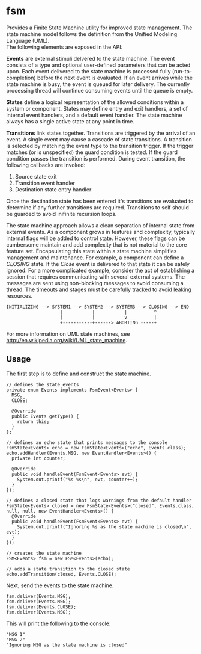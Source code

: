 fsm
===

Provides a Finite State Machine utility for improved state management.  The state 
machine model follows the definition from the Unified Modeling Language (UML).  
The following elements are exposed in the API:

**Events** are external stimuli delvered to the state machine.  The event consists
of a type and optional user-defined parameters that can be acted upon.  Each event
delivered to the state machine is processed fully (run-to-completion) before the
next event is evaluated.  If an event arrives while the state machine is busy, the
event is queued for later delivery.  The currently processing thread will continue
consuming events until the queue is empty.

**States** define a logical representation of the allowed conditions within a
system or component.  States may define entry and exit handlers, a set of 
internal event handlers, and a default event handler.  The state machine
always has a single active state at any point in time.

**Transitions** link states together.  Transitions are triggered by the arrival
of an event.  A single event may cause a cascade of state transitions.  A
transition is selected by matching the event type to the transition trigger.  If
the trigger matches (or is unspecified) the guard condition is tested.  If the
guard condition passes the transition is performed.  During event transition,
the following callbacks are invoked:

1. Source state exit
1. Transition event handler
1. Destination state entry handler

Once the destination state has been entered it's transitions are evaluated to
determine if any further transitions are required.  Transitions to self should
be guarded to avoid inifinite recursion loops.

The state machine approach allows a clean separation of internal state from external
events.  As a component grows in features and complexity, typically internal flags
will be added to control state.  However, these flags can be cumbersome maintain and
add complexity that is not material to the core feature set.  Encapsulating this state
within a state machine simplifies management and maintenance.  For example, a component
can define a _CLOSING_ state.  If the _Close_ event is delivered to that state it can be
safely ignored.  For a more complicated example, consider the act of establishing a
session that requires communicating with several external systems.  The messages are
sent using non-blocking messages to avoid consuming a thread.  The timeouts and stages
must be carefully tracked to avoid leaking resources.

    INITIALIZING --> SYSTEM1 --> SYSTEM2 --> SYSTEM3 --> CLOSING --> END
                        |           |           |          ^ 
                        |           |           v          |
                        +-----------+------> ABORTING -----+

For more information on UML state machines, see http://en.wikipedia.org/wiki/UML_state_machine.

## Usage

The first step is to define and construct the state machine.

    // defines the state events
    private enum Events implements FsmEvent<Events> { 
      MSG, 
      CLOSE;
  
      @Override
      public Events getType() {
        return this;
      } 
    };
    
    // defines an echo state that prints messages to the console
    FsmState<Events> echo = new FsmState<Events>("echo", Events.class);
    echo.addHandler(Events.MSG, new EventHandler<Events>() {
      private int counter;
      
      @Override
      public void handleEvent(FsmEvent<Events> evt) {
        System.out.printf("%s %s\n", evt, counter++);
      }
    });

    // defines a closed state that logs warnings from the default handler
    FsmState<Events> closed = new FsmState<Events>("closed", Events.class, null, null, new EventHandler<Events>() {
      @Override
      public void handleEvent(FsmEvent<Events> evt) {
        System.out.printf("Ignoring %s as the state machine is closed\n", evt);
      }
    });
    
    // creates the state machine
    FSM<Events> fsm = new FSM<Events>(echo);
    
    // adds a state transition to the closed state
    echo.addTransition(closed, Events.CLOSE);

Next, send the events to the state machine.

    fsm.deliver(Events.MSG);
    fsm.deliver(Events.MSG);
    fsm.deliver(Events.CLOSE);
    fsm.deliver(Events.MSG);

This will print the following to the console:

    "MSG 1"
    "MSG 2"
    "Ignoring MSG as the state machine is closed"
 
